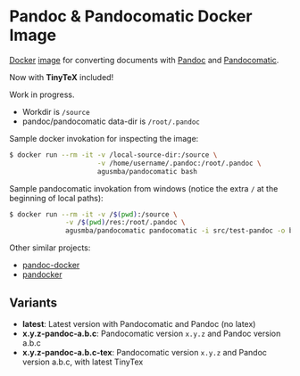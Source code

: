 # Pandoc & Pandocomatic Docker Image

[Docker](https://www.docker.io/) [image](https://hub.docker.com/r/agusmba/pandocomatic/) for converting documents
with [Pandoc](http://pandoc.org/) and [Pandocomatic](https://heerdebeer.org/Software/markdown/pandocomatic/).

Now with **TinyTeX** included!

Work in progress.

* Workdir is `/source`
* pandoc/pandocomatic data-dir is `/root/.pandoc`

Sample docker invokation for inspecting the image:

```sh
$ docker run --rm -it -v /local-source-dir:/source \
                      -v /home/username/.pandoc:/root/.pandoc \
                      agusmba/pandocomatic bash
```

Sample pandocomatic invokation from windows (notice the extra `/` at the beginning of local paths):

```sh
$ docker run --rm -it -v /$(pwd):/source \
              -v /$(pwd)/res:/root/.pandoc \
              agusmba/pandocomatic pandocomatic -i src/test-pandoc -o build
```

Other similar projects:

* [pandoc-docker](https://github.com/jagregory/pandoc-docker)
* [pandocker](https://github.com/dalibo/pandocker)

## Variants

* **latest**: Latest version with Pandocomatic and Pandoc (no latex)
* **x.y.z-pandoc-a.b.c**: Pandocomatic version `x.y.z` and Pandoc version a.b.c
* **x.y.z-pandoc-a.b.c-tex**: Pandocomatic version `x.y.z` and Pandoc version a.b.c, with latest TinyTex